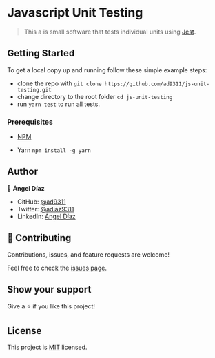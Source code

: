 # Javascript Unit Testing

> This a is small software that tests individual units using [Jest](https://jestjs.io/).

## Getting Started

To get a local copy up and running follow these simple example steps:

- clone the repo with `git clone https://github.com/ad9311/js-unit-testing.git`
- change directory to the root folder `cd js-unit-testing`
- run `yarn test` to run all tests.

### Prerequisites

- [NPM](https://docs.npmjs.com/getting-started)

- Yarn `npm install -g yarn`

## Author

👤 **Ángel Díaz**

- GitHub: [@ad9311](https://github.com/ad9311)
- Twitter: [@adiaz9311](https://twitter.com/adiaz9311)
- LinkedIn: [Ángel Díaz](https://linkedin.com/in/adiaz9311)

## 🤝 Contributing

Contributions, issues, and feature requests are welcome!

Feel free to check the [issues page](https://github.com/ad9311/js-unit-testing/issues).

## Show your support

Give a ⭐️ if you like this project!

## License

This project is [MIT](./LICENSE) licensed.
